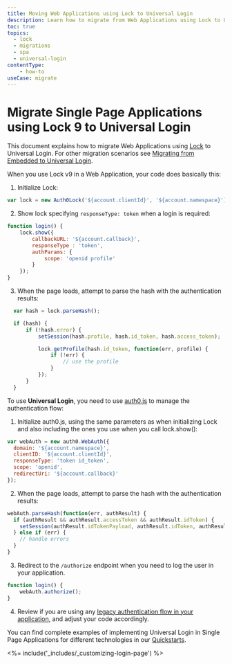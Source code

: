 ```yaml
---
title: Moving Web Applications using Lock to Universal Login 
description: Learn how to migrate from Web Applications using Lock to Universal Login
toc: true
topics:
  - lock
  - migrations
  - spa
  - universal-login
contentType:
    - how-to
useCase: migrate
---
```

# Migrate Single Page Applications using Lock 9 to Universal Login

This document explains how to migrate Web Applications using [Lock](/libraries/lock) to Universal Login. For other migration scenarios see [Migrating from Embedded to Universal Login](/guides/login/migration-embedded-universal).

When you use Lock v9 in a Web Application, your code does basically this:

1. Initialize Lock:

```js
var lock = new Auth0Lock('${account.clientId}', '${account.namespace}');
```

2. Show lock specifying `responseType: token` when a login is required:

```js
function login() {
    lock.show({
        callbackURL: '${account.callback}',
        responseType : 'token',
        authParams: {
            scope: 'openid profile'
        }
    });
}
```

3. When the page loads, attempt to parse the hash with the authentication results:

```js
  var hash = lock.parseHash();

  if (hash) {
      if (!hash.error) {
          setSession(hash.profile, hash.id_token, hash.access_token);

          lock.getProfile(hash.id_token, function(err, profile) {
              if (!err) {
                  // use the profile
              }
          });
      }
  }
```

To use **Universal Login**, you need to use [auth0.js](/libraries/auth0js) to manage the authentication flow:

1. Initialize auth0.js, using the same parameters as when initializing Lock and also including the ones you use when you call lock.show():

```js
var webAuth = new auth0.WebAuth({
  domain: '${account.namespace}',
  clientID: '${account.clientId}',
  responseType: 'token id_token',
  scope: 'openid',
  redirectUri: '${account.callback}'
});
```

2. When the page loads, attempt to parse the hash with the authentication results:

```js
webAuth.parseHash(function(err, authResult) {
  if (authResult && authResult.accessToken && authResult.idToken) {
    setSession(authResult.idTokenPayload, authResult.idToken, authResult.accessToken);
  } else if (err) {
    // handle errors
  }
}
```

3. Redirect to the `/authorize` endpoint when you need to log the user in your application.

```js
function login() {
    webAuth.authorize();
}
```

4. Review if you are using any [legacy authentication flow in your application](guides/migration-legacy-flows), and adjust your code accordingly.

You can find complete examples of implementing Universal Login in Single Page Applications for different technologies in our [Quickstarts](/quickstart/spa).

<%= include('_includes/_customizing-login-page') %>
